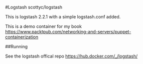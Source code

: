 #Logstash
scottyc/logstash
 
This is logstash 2.2.1 with a simple logstash.conf added.

This is a demo container for my book https://www.packtpub.com/networking-and-servers/puppet-containerization

##Running

See the logstash offical repo https://hub.docker.com/_/logstash/  